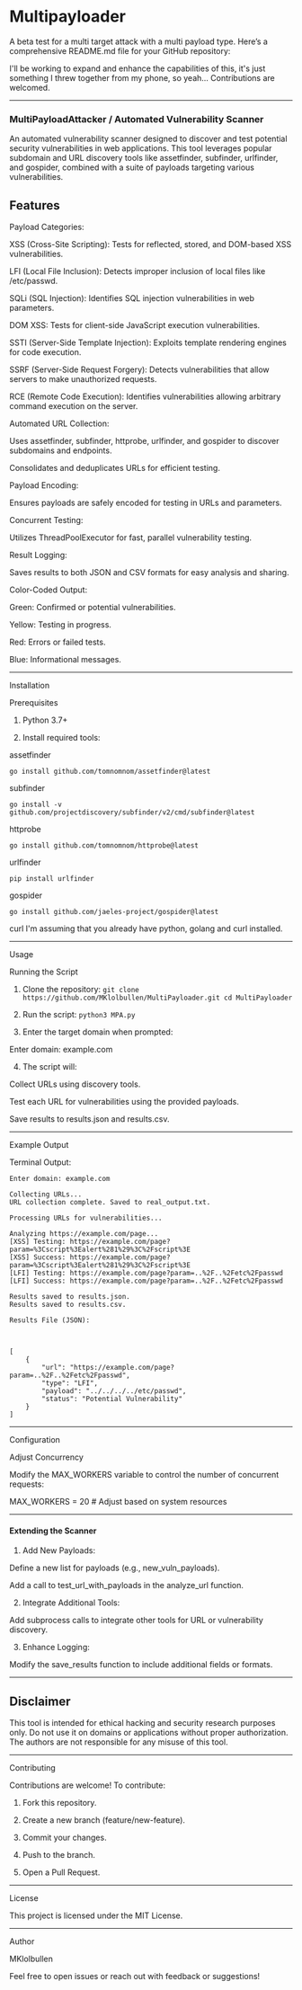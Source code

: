# Multipayloader
A beta test for a multi target attack with a multi payload type.
Here’s a comprehensive README.md file for your GitHub repository:

I'll be working to expand and enhance the capabilities of this, it's just something I threw together from my phone, so yeah... Contributions are welcomed.

---

### MultiPayloadAttacker / Automated Vulnerability Scanner

An automated vulnerability scanner designed to discover and test potential security vulnerabilities in web applications. This tool leverages popular subdomain and URL discovery tools like assetfinder, subfinder, urlfinder, and gospider, combined with a suite of payloads targeting various vulnerabilities.

## Features

Payload Categories:

XSS (Cross-Site Scripting): Tests for reflected, stored, and DOM-based XSS vulnerabilities.

LFI (Local File Inclusion): Detects improper inclusion of local files like /etc/passwd.

SQLi (SQL Injection): Identifies SQL injection vulnerabilities in web parameters.

DOM XSS: Tests for client-side JavaScript execution vulnerabilities.

SSTI (Server-Side Template Injection): Exploits template rendering engines for code execution.

SSRF (Server-Side Request Forgery): Detects vulnerabilities that allow servers to make unauthorized requests.

RCE (Remote Code Execution): Identifies vulnerabilities allowing arbitrary command execution on the server.


Automated URL Collection:

Uses assetfinder, subfinder, httprobe, urlfinder, and gospider to discover subdomains and endpoints.

Consolidates and deduplicates URLs for efficient testing.


Payload Encoding:

Ensures payloads are safely encoded for testing in URLs and parameters.


Concurrent Testing:

Utilizes ThreadPoolExecutor for fast, parallel vulnerability testing.


Result Logging:

Saves results to both JSON and CSV formats for easy analysis and sharing.


Color-Coded Output:

Green: Confirmed or potential vulnerabilities.

Yellow: Testing in progress.

Red: Errors or failed tests.

Blue: Informational messages.




---

Installation

Prerequisites

1. Python 3.7+


2. Install required tools:

assetfinder

`go install github.com/tomnomnom/assetfinder@latest`

subfinder

`go install -v github.com/projectdiscovery/subfinder/v2/cmd/subfinder@latest`

httprobe

`go install github.com/tomnomnom/httprobe@latest`

urlfinder

`pip install urlfinder`

gospider

`go install github.com/jaeles-project/gospider@latest`


curl
I'm assuming that you already have python, golang and curl installed.


---

Usage

Running the Script

1. Clone the repository:
`
git clone https://github.com/MKlolbullen/MultiPayloader.git
cd MultiPayloader
`


2. Run the script:
`
python3 MPA.py
`

3. Enter the target domain when prompted:

Enter domain: example.com


4. The script will:

Collect URLs using discovery tools.

Test each URL for vulnerabilities using the provided payloads.

Save results to results.json and results.csv.


---

Example Output


Terminal Output:


```
Enter domain: example.com

Collecting URLs...
URL collection complete. Saved to real_output.txt.

Processing URLs for vulnerabilities...

Analyzing https://example.com/page...
[XSS] Testing: https://example.com/page?param=%3Cscript%3Ealert%281%29%3C%2Fscript%3E
[XSS] Success: https://example.com/page?param=%3Cscript%3Ealert%281%29%3C%2Fscript%3E
[LFI] Testing: https://example.com/page?param=..%2F..%2Fetc%2Fpasswd
[LFI] Success: https://example.com/page?param=..%2F..%2Fetc%2Fpasswd

Results saved to results.json.
Results saved to results.csv.

Results File (JSON):



[
    {
        "url": "https://example.com/page?param=..%2F..%2Fetc%2Fpasswd",
        "type": "LFI",
        "payload": "../../../../etc/passwd",
        "status": "Potential Vulnerability"
    }
]

```

---

Configuration

Adjust Concurrency

Modify the MAX_WORKERS variable to control the number of concurrent requests:

MAX_WORKERS = 20  # Adjust based on system resources


---

#### Extending the Scanner

1. Add New Payloads:

Define a new list for payloads (e.g., new_vuln_payloads).

Add a call to test_url_with_payloads in the analyze_url function.



2. Integrate Additional Tools:

Add subprocess calls to integrate other tools for URL or vulnerability discovery.



3. Enhance Logging:

Modify the save_results function to include additional fields or formats.



---

## Disclaimer

This tool is intended for ethical hacking and security research purposes only. Do not use it on domains or applications without proper authorization. The authors are not responsible for any misuse of this tool.


---

Contributing

Contributions are welcome! To contribute:

1. Fork this repository.


2. Create a new branch (feature/new-feature).


3. Commit your changes.


4. Push to the branch.


5. Open a Pull Request.


---

License

This project is licensed under the MIT License.


---

Author

MKlolbullen

Feel free to open issues or reach out with feedback or suggestions!



